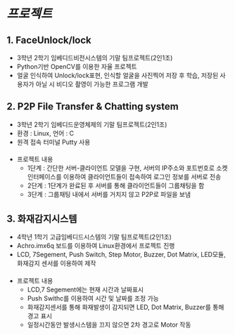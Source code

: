 ﻿# _프로젝트_
## 1. FaceUnlock/lock
- 3학년 2학기 임베디드비전시스템의 기말 팀프로젝트(2인1조)
- Python기반 OpenCV를 이용한 자율 프로젝트
- 얼굴 인식하여 Unlock/lock표현, 인식할 얼굴을 사진찍어 저장 후 학습, 저장된 사용자가 아닐 시 비디오 촬영이 가능한 프로그램 개발
## 
## 2. P2P File Transfer & Chatting system
- 3학년 2학기 임베디드운영체제의 기말 팀프로젝트(2인1조)
- 환경 : Linux, 언어 : C
- 원격 접속 터미널 Putty 사용
####
  - 프로젝트 내용
    - 1단계 : 간단한 서버-클라이언트 모델을 구현, 서버의 IP주소와 포트번호로 소켓 인터페이스를 이용하여 클라이언트들이 접속하여 로그인 정보를 서버로 전송
    - 2단계 : 1단계가 완료된 후 서버를 통해 클라이언트들이 그룹채팅을 함
    - 3단계 : 그룹채팅 내에서 서버를 거치지 않고 P2P로 파일을 보냄
##
## 3. 화재감지시스템
- 4학년 1학기 고급임베디드시스템의 기말 팀프로젝트(2인1조)
- Achro.imx6q 보드를 이용하여 Linux환경에서 프로젝트 진행
- LCD, 7Segement, Push Switch, Step Motor, Buzzer, Dot Matrix, LED모듈, 화재감지 센서를 이용하여 제작
 ####
  - 프로젝트 내용
    - LCD,7 Segement에는 현재 시간과 날짜표시
    - Push Swithc를 이용하여 시간 및 날짜를 조정 가능
    - 화재감지센서를 통해 화재발생이 감지되면 LED, Dot Matrix, Buzzer를 통해 경고 표시
    - 일정시간동안 발생시스템을 끄지 않으면 2차 경고로 Motor 작동

